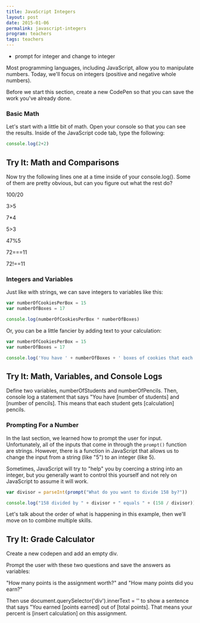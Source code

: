 ```yaml
---
title: JavaScript Integers
layout: post
date: 2015-01-06
permalink: javascript-integers
program: teachers
tags: teachers
---
```


* prompt for integer and change to integer

Most programming languages, including JavaScript, allow you to manipulate numbers. Today, we'll focus on integers (positive and negative whole numbers).

Before we start this section, create a new CodePen so that you can save the work you've already done. 

### Basic Math

Let's start with a little bit of math. Open your console so that you can see the results. Inside of the JavaScript code tab, type the following:

```js
console.log(2+2)
```

<div class="try-it">
<h2>Try It: Math and Comparisons</h2>

<p>Now try the following lines one at a time inside of your console.log(). Some of them are pretty obvious, but can you figure out what the rest do? </p>

<p>100/20</p>
<p>3>5</p>
<p>7*4</p>
<p>5>3</p>
<p>47%5</p>
<p>72===11</p>
<p>72!==11</p>

</div>  


### Integers and Variables

Just like with strings, we can save integers to variables like this:

```js
var numberOfCookiesPerBox = 15
var numberOfBoxes = 17

console.log(numberOfCookiesPerBox * numberOfBoxes)
```

Or, you can be a little fancier by adding text to your calculation:

```js
var numberOfCookiesPerBox = 15
var numberOfBoxes = 17

console.log('You have ' + numberOfBoxes + ' boxes of cookies that each have ' + numberOfCookiesPerBox + ' cookies. That means you have ' + numberOfCookiesPerBox * numberOfBoxes + ' total cookies.')
```


<div class="try-it">
<h2>Try It: Math, Variables, and Console Logs</h2>

<p>Define two variables, numberOfStudents and numberOfPencils. Then, console log a statement that says "You have [number of students] and [number of pencils]. This means that each student gets [calculation] pencils.</p>
</div>

### Prompting For a Number

In the last section, we learned how to prompt the user for input. Unfortunately, all of the inputs that come in through the `prompt()` function are strings. However, there is a function in JavaScript that allows us to change the input from a string (like "5") to an integer (like 5). 

Sometimes, JavaScript will try to "help" you by coercing a string into an integer, but you generally want to control this yourself and not rely on JavaScript to assume it will work. 

```js
var divisor = parseInt(prompt("What do you want to divide 158 by?"))

console.log("158 divided by " + divisor + " equals " + (158 / divisor))
```

Let's talk about the order of what is happening in this example, then we'll move on to combine multiple skills. 

<div class="try-it">
<h2>Try It: Grade Calculator</h2>

<p>Create a new codepen and add an empty div.</p>
<p>Prompt the user with these two questions and save the answers as variables:</p>
<p>"How many points is the assignment worth?" and "How many points did you earn?"</p>

<p>Then use document.querySelector('div').innerText = '' to show a sentence that says "You earned [points earned] out of [total points]. That means your percent is [insert calculation] on this assignment.</p>
</div>
